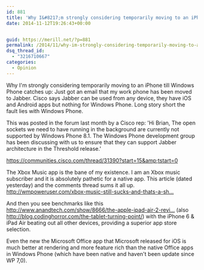 ```yaml
---
id: 881
title: 'Why I&#8217;m strongly considering temporarily moving to an iPhone till Windows Phone catches up'
date: 2014-11-12T19:26:43+00:00


guid: https://merill.net/?p=881
permalink: /2014/11/why-im-strongly-considering-temporarily-moving-to-an-iphone-till-windows-phone-catches-up/
dsq_thread_id:
  - "3216710667"
categories:
  - Opinion
---
```

Why I'm strongly considering temporarily moving to an iPhone till Windows Phone catches up:
Just got an email that my work phone has been moved to Jabber. Cisco says Jabber can be used from any device, they have iOS and Android apps but nothing for Windows Phone. Long story short the fault lies with Windows Phone.

This was posted in the forum last month by a Cisco rep: 'Hi Brian,
The open sockets we need to have running in the background are currently not supported by Windows Phone 8.1. The Windows Phone development group has been discussing with us to ensure that they can support Jabber architecture in the Threshold release.'

<a href="https://communities.cisco.com/thread/31390?start=15&amp;tstart=0">https://communities.cisco.com/thread/31390?start=15&amp;tstart=0</a>

The Xbox Music app is the bane of my existence. I am an Xbox music subscriber and it is absolutely pathetic for a native app. This article (dated yesterday) and the comments thread sums it all up. http://wmpoweruser.com/xbox-music-still-sucks-and-thats-a-sh…

And then you see benchmarks like this <a href="http://wmpoweruser.com/xbox-music-still-sucks-and-thats-a-shame/">http://www.anandtech.com/show/8666/the-apple-ipad-air-2-revi…</a> (also <a href="http://blog.codinghorror.com/the-tablet-turning-point/">http://blog.codinghorror.com/the-tablet-turning-point/</a>) with the iPhone 6 &amp; iPad Air beating out all other devices, providing a superior app store selection.

Even the new the Microsoft Office app that Microsoft released for iOS is much better at rendering and more feature rich than the native Office apps in Windows Phone (which have been native and haven't been update since WP 7,0).